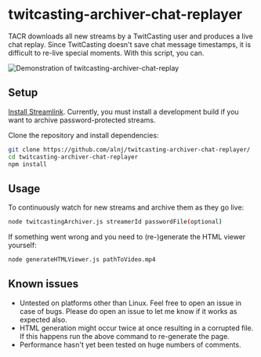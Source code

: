 # twitcasting-archiver-chat-replayer
TACR downloads all new streams by a TwitCasting user and produces a live chat replay.
Since TwitCasting doesn't save chat message timestamps, it is difficult to re-live special moments.
With this script, you can.

![Demonstration of twitcasting-archiver-chat-replay](https://i.imgur.com/g4yKiG2.gif)

## Setup
[Install Streamlink](https://streamlink.github.io/install.html). Currently, you must install a development build if you want to archive password-protected streams.

Clone the repository and install dependencies:
```sh
git clone https://github.com/alnj/twitcasting-archiver-chat-replayer/
cd twitcasting-archiver-chat-replayer
npm install
```

## Usage
To continuously watch for new streams and archive them as they go live:
```sh
node twitcastingArchiver.js streamerId passwordFile(optional)
```

If something went wrong and you need to (re-)generate the HTML viewer yourself:
```sh
node generateHTMLViewer.js pathToVideo.mp4
```

## Known issues
- Untested on platforms other than Linux. Feel free to open an issue in case of bugs. Please do open an issue to let me know if it works as expected also.
- HTML generation might occur twice at once resulting in a corrupted file. If this happens run the above command to re-generate the page.
- Performance hasn't yet been tested on huge numbers of comments.
